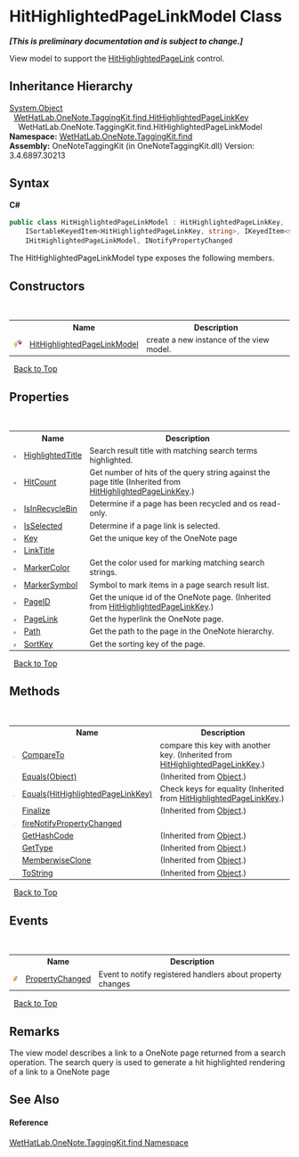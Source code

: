# HitHighlightedPageLinkModel Class
 _**\[This is preliminary documentation and is subject to change.\]**_

View model to support the <a href="966dba74-7e30-e7ae-0c01-027505f35810">HitHighlightedPageLink</a> control.


## Inheritance Hierarchy
<a href="http://msdn2.microsoft.com/en-us/library/e5kfa45b" target="_blank">System.Object</a><br />&nbsp;&nbsp;<a href="43d8cc25-fcd9-1dfc-5430-924b77a33b44">WetHatLab.OneNote.TaggingKit.find.HitHighlightedPageLinkKey</a><br />&nbsp;&nbsp;&nbsp;&nbsp;WetHatLab.OneNote.TaggingKit.find.HitHighlightedPageLinkModel<br />
**Namespace:**&nbsp;<a href="0e3a8efd-07d2-1709-b1cd-709153222081">WetHatLab.OneNote.TaggingKit.find</a><br />**Assembly:**&nbsp;OneNoteTaggingKit (in OneNoteTaggingKit.dll) Version: 3.4.6897.30213

## Syntax

**C#**<br />
``` C#
public class HitHighlightedPageLinkModel : HitHighlightedPageLinkKey, 
	ISortableKeyedItem<HitHighlightedPageLinkKey, string>, IKeyedItem<string>, 
	IHitHighlightedPageLinkModel, INotifyPropertyChanged
```

The HitHighlightedPageLinkModel type exposes the following members.


## Constructors
&nbsp;<table><tr><th></th><th>Name</th><th>Description</th></tr><tr><td>![Protected method](media/protmethod.gif "Protected method")</td><td><a href="dfac0e34-109d-8799-d333-46261ed070c1">HitHighlightedPageLinkModel</a></td><td>
create a new instance of the view model.</td></tr></table>&nbsp;
<a href="#hithighlightedpagelinkmodel-class">Back to Top</a>

## Properties
&nbsp;<table><tr><th></th><th>Name</th><th>Description</th></tr><tr><td>![Public property](media/pubproperty.gif "Public property")</td><td><a href="71d8de17-1256-c7b4-0596-64c8dc279fae">HighlightedTitle</a></td><td>
Search result title with matching search terms highlighted.</td></tr><tr><td>![Protected property](media/protproperty.gif "Protected property")</td><td><a href="6dd77e92-30ee-6e42-1104-e5c63f2d8735">HitCount</a></td><td>
Get number of hits of the query string against the page title
 (Inherited from <a href="43d8cc25-fcd9-1dfc-5430-924b77a33b44">HitHighlightedPageLinkKey</a>.)</td></tr><tr><td>![Public property](media/pubproperty.gif "Public property")</td><td><a href="4db35ca4-aa0b-6cee-3377-e10af7368518">IsInRecycleBin</a></td><td>
Determine if a page has been recycled and os read-only.</td></tr><tr><td>![Public property](media/pubproperty.gif "Public property")</td><td><a href="8c4acdbf-2f30-4de9-ca11-12498ddb3c56">IsSelected</a></td><td>
Determine if a page link is selected.</td></tr><tr><td>![Public property](media/pubproperty.gif "Public property")</td><td><a href="3f4bfceb-f6b9-37a2-0f69-a67c29506a4e">Key</a></td><td>
Get the unique key of the OneNote page</td></tr><tr><td>![Protected property](media/protproperty.gif "Protected property")</td><td><a href="bef636bb-f084-7ce9-fd32-8420c2ec24c2">LinkTitle</a></td><td /></tr><tr><td>![Public property](media/pubproperty.gif "Public property")</td><td><a href="db343657-d0ca-cd5f-a3cd-daca7b3cac95">MarkerColor</a></td><td>
Get the color used for marking matching search strings.</td></tr><tr><td>![Public property](media/pubproperty.gif "Public property")</td><td><a href="a7cecee7-d601-654a-52ea-3df3934d2ced">MarkerSymbol</a></td><td>
Symbol to mark items in a page search result list.</td></tr><tr><td>![Public property](media/pubproperty.gif "Public property")</td><td><a href="afad20f1-ef50-f065-b05f-32db6d98a0d6">PageID</a></td><td>
Get the unique id of the OneNote page.
 (Inherited from <a href="43d8cc25-fcd9-1dfc-5430-924b77a33b44">HitHighlightedPageLinkKey</a>.)</td></tr><tr><td>![Protected property](media/protproperty.gif "Protected property")</td><td><a href="cae4eadf-64ee-23df-9473-a27eff94e65f">PageLink</a></td><td>
Get the hyperlink the OneNote page.</td></tr><tr><td>![Public property](media/pubproperty.gif "Public property")</td><td><a href="f22d9a1e-66c8-d973-40ac-856a92ac37ea">Path</a></td><td>
Get the path to the page in the OneNote hierarchy.</td></tr><tr><td>![Public property](media/pubproperty.gif "Public property")</td><td><a href="95fe5c16-090f-cd8f-8051-f403b6ccea28">SortKey</a></td><td>
Get the sorting key of the page.</td></tr></table>&nbsp;
<a href="#hithighlightedpagelinkmodel-class">Back to Top</a>

## Methods
&nbsp;<table><tr><th></th><th>Name</th><th>Description</th></tr><tr><td>![Public method](media/pubmethod.gif "Public method")</td><td><a href="fe7b1d50-fa56-204c-f6da-4c3d853f0bd1">CompareTo</a></td><td>
compare this key with another key.
 (Inherited from <a href="43d8cc25-fcd9-1dfc-5430-924b77a33b44">HitHighlightedPageLinkKey</a>.)</td></tr><tr><td>![Public method](media/pubmethod.gif "Public method")</td><td><a href="http://msdn2.microsoft.com/en-us/library/bsc2ak47" target="_blank">Equals(Object)</a></td><td> (Inherited from <a href="http://msdn2.microsoft.com/en-us/library/e5kfa45b" target="_blank">Object</a>.)</td></tr><tr><td>![Public method](media/pubmethod.gif "Public method")</td><td><a href="d7a824f6-e762-698e-7dc4-54b0a0d8537b">Equals(HitHighlightedPageLinkKey)</a></td><td>
Check keys for equality
 (Inherited from <a href="43d8cc25-fcd9-1dfc-5430-924b77a33b44">HitHighlightedPageLinkKey</a>.)</td></tr><tr><td>![Protected method](media/protmethod.gif "Protected method")</td><td><a href="http://msdn2.microsoft.com/en-us/library/4k87zsw7" target="_blank">Finalize</a></td><td> (Inherited from <a href="http://msdn2.microsoft.com/en-us/library/e5kfa45b" target="_blank">Object</a>.)</td></tr><tr><td>![Protected method](media/protmethod.gif "Protected method")</td><td><a href="8cb84521-fc84-fb24-8b07-bd5a321abf4e">fireNotifyPropertyChanged</a></td><td /></tr><tr><td>![Public method](media/pubmethod.gif "Public method")</td><td><a href="http://msdn2.microsoft.com/en-us/library/zdee4b3y" target="_blank">GetHashCode</a></td><td> (Inherited from <a href="http://msdn2.microsoft.com/en-us/library/e5kfa45b" target="_blank">Object</a>.)</td></tr><tr><td>![Public method](media/pubmethod.gif "Public method")</td><td><a href="http://msdn2.microsoft.com/en-us/library/dfwy45w9" target="_blank">GetType</a></td><td> (Inherited from <a href="http://msdn2.microsoft.com/en-us/library/e5kfa45b" target="_blank">Object</a>.)</td></tr><tr><td>![Protected method](media/protmethod.gif "Protected method")</td><td><a href="http://msdn2.microsoft.com/en-us/library/57ctke0a" target="_blank">MemberwiseClone</a></td><td> (Inherited from <a href="http://msdn2.microsoft.com/en-us/library/e5kfa45b" target="_blank">Object</a>.)</td></tr><tr><td>![Public method](media/pubmethod.gif "Public method")</td><td><a href="http://msdn2.microsoft.com/en-us/library/7bxwbwt2" target="_blank">ToString</a></td><td> (Inherited from <a href="http://msdn2.microsoft.com/en-us/library/e5kfa45b" target="_blank">Object</a>.)</td></tr></table>&nbsp;
<a href="#hithighlightedpagelinkmodel-class">Back to Top</a>

## Events
&nbsp;<table><tr><th></th><th>Name</th><th>Description</th></tr><tr><td>![Public event](media/pubevent.gif "Public event")</td><td><a href="e1e0d034-8e6f-b364-17f3-400ae070bcdb">PropertyChanged</a></td><td>
Event to notify registered handlers about property changes</td></tr></table>&nbsp;
<a href="#hithighlightedpagelinkmodel-class">Back to Top</a>

## Remarks
The view model describes a link to a OneNote page returned from a search operation. 
The search query is used to generate a hit highlighted rendering of a link to a OneNote page


## See Also


#### Reference
<a href="0e3a8efd-07d2-1709-b1cd-709153222081">WetHatLab.OneNote.TaggingKit.find Namespace</a><br />